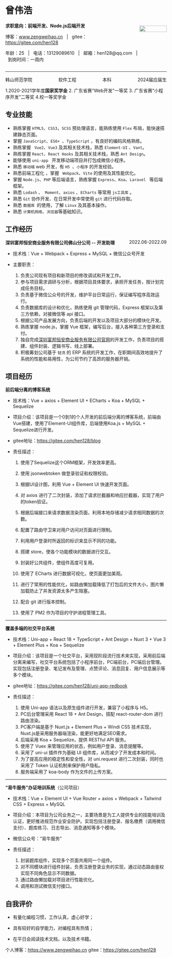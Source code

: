 <div style="display: flex;justify-content: space-between;align-items: center;">
           <div style="width: 94%;">
               <h1>曾伟浩</h1>
               <p><b>求职意向：前端开发、Node.js后端开发</b></p>
               <p>博客：<a href="https://www.zengweihao.cn">www.zengweihao.cn</a> &nbsp; | &nbsp; gitee：<a href="https://gitee.com/hen128">https://gitee.com/hen128</a></p>
               <p>年龄：25 &nbsp; | &nbsp; 电话：13129089610 &nbsp; | &nbsp; 邮箱：hen128@qq.com &nbsp; | &nbsp; 到岗时间：一周内 </p>
           </div>
           <div style="width: 96px;">
               <img style="width: 100%;" src="https://cloud.zengweihao.cn/typora/2023-07-26/20230726091541.jpeg" alt="">
           </div>
   </div>


---

   <div style="display: flex;justify-content: space-between;">
           <span>韩山师范学院</span>
           <span>软件工程</span>
           <span>本科</span>
           <span>2024届应届生</span>
    </div>

1.2020-2021学年度**国家奖学金**  2. 广东省赛“Web开发”一等奖  3. 广东省赛“小程序开发”二等奖  4.校一等奖学金

## 专业技能

- 熟练掌握 `HTML5`、`CSS3`，`SCSS` 预处理语言，能熟练使用 `Flex` 布局，能快速搭建静态页面。
- 掌握 `JavaScript`、`ES6+ `、`TypeScript` ，有良好的编码风格熟练。
- 熟练掌握 ` Vue2`、`Vue3` 及其相关技术栈，熟悉 `Element-UI` 、`Vant`。
- 熟练掌握 `React`、`React Hooks` 及其相关技术栈，熟悉 `Ant Design`。
- 能够使用 `uni-app ` 开发移动端项目并打包成微信小程序。
- 熟悉 `移动端` web 开发，有 `H5 `、`小程序` 的开发经验。
- 熟悉前端工程化 ，掌握 ` Webpack`、`Vite` 的使用及其性能优化。
- 掌握 `Node.js`、`PHP` 等后端语言，熟练掌握 `Express`、`Koa`、`Laravel ` 等后端框架。
- 熟悉 `Lodash` 、` Moment`、`axios` 、`ECharts` 等常用 `js工具库` 。
- 熟悉 `Git` 协作开发、在日常开发中常使用 `git` 进行代码存取。
- 熟悉 `数据库 `的使用，了解 `Linux` 及其基本操作。
- 熟悉 `计算机网络`、`浏览器`等基础知识。

## 工作经历

<div style="display: flex;justify-content: space-between;">
        <span><b>深圳富邦恒安商业服务有限公司佛山分公司 -- 开发助理</b></span>
        <span>2022.06-2022.09</span>
</div>

- 技术栈：Vue + Webpack + Express + MySQL + 微信公众号开发
- 主要职责：

  1. 负责公司现有项目和新项目的修改调试和开发工作。
  2. 参与项目需求调研与分析，根据项目具体要求，承担开发任务，按计划完成任务目标。
  3. 负责基于微信公众号的开发，维护平台日常运行，保证编写程序高效运行。
  4. 负责数据库的设计和优化，熟练使用 git 管理代码，Express 框架以及第三方依赖，对接微信等 api 接口。
  5. 根据公司产品发展方向，负责后端的开发以及项目大部分的模块化开发。
  6. 熟练掌握 node.js，掌握 Vue 框架，编写后台，接入各种第三方登录和支付。
  7. 独自完成[深圳富邦恒安商业服务有限公司官网](http://www.fubanghengan.com)的开发工作，负责项目的搭建、组件封装、逻辑书写、线上部署。
  8. 积极筹划公司基于 `轻流` 的 ERP 系统的开发工作，在职期间高效地提升了系统的性能和易用性，为公司节约了高昂的服务器开销。

## 项目经历

**前后端分离的博客系统**

- 技术栈：Vue + axios + Element UI + ECharts + Koa + MySQL + Sequelize
- 项目介绍：该项目是一个0到1的个人开发的前后端分离的博客系统，前端由Vue搭建，使用了Element-UI组件库，后端使用Koa.js + MySQL + Sequelize进行开发。
- gitee地址：https://gitee.com/hen128/blog
- 责任描述：

  1. 使用了Sequelize这个ORM框架，开发效率更高。

  2. 使用 jsonwebtoken 做登录验证和权限校验。

  3. 根据UI设计图，利用 Vue + Element UI 快速开发页面。

  4. 对 axios 进行了二次封装，添加了请求拦截器和响应拦截器，实现了用户的token验证。

  5. 根据后端接口来请求数据渲染页面，利用本地存储减少请求相同数据的次数。

  6. 配置了路由守卫来对用户访问对页面进行限制。

  7. 利用用户登录时所返回的标识来显示不同的功能。

  8. 搭建 store，使各个功能模块的数据进行交互。

  9. 封装好公共组件，使组件高度可复用。

  10. 使用了 ECharts 进行数据可视化，使页面更加美观。

  11. 进行了常用的性能优化，如路由懒加载降低了打包后的文件大小，图片懒加载防止了并发资源太多产生阻塞。

  12. 配合 git 进行版本控制。

  13. 使用了 PM2 作为项目的守护进程管理工具。 


---

**覆盖多端的社交平台系统**

- 技术栈：Uni-app  + React 18 + TypeScript + Ant Design  + Nuxt 3  +  Vue 3 +  Element Plus + Koa + Sequelize
- 项目介绍：该项目是一个社交平台，采用现阶段流行技术来实现，采用前后端分离来编写，社交平台系统包括了小程序前台，PC端前台，PC端后台管理。实现包括注册登录、笔记发布及管理、点赞评论、消息回复、用户信息展示等多个模块。
- gitee地址：https://gitee.com/hen128/uni-app-redbook
- 责任描述：

  1. 使用 Uni-app 语法以及原生组件进行开发，兼容了小程序与 H5。
  2. PC后台管理采用 React 18 + Ant Design，搭配 react-router-dom 进行路由渲染。
  3. PC客户端是基于 Nuxt.js  + Element Plus + Windi CSS 技术实现，Nuxt.js是采用服务器端渲染，能更好地满足SEO需求。
  4. 后端采用 Koa + Sequelize，提供 RESTful API 服务。
  5. 使用了 Vuex 来管理应用的状态，例如用户登录、消息提醒等。
  6. 采用了 uni-ui 插件作为基础 UI 组件库，从而减少了开发成本和时间。
  7. 为了提高应用的稳定性和安全性，对 uni.request 进行二次封装，同时也采用了 Token 认证机制来保护用户隐私。
  8. 服务端采用了 koa-body 作为文件的上传方案。

---

**“易牛服务”办证培训系统**（公司项目）												

- 技术栈：Vue + Element UI + Vue Router + axios + Webpack + Tailwind CSS + Express + MySQL
- 项目介绍：本项目为公司业务之一，主要场景是为工人提供专业的技能培训及认证，更好推进规范作业安全防护。实现包括注册登录、报名缴费（调用微信支付）、题库练习、日志导出、消息通知等多个模块。
- 微信公众号：“易牛服务”
- 责任描述：

  1. 封装题库组件，实现多个页面共用同一个组件。
  2. 对不同模块进行组件封装，负责注册登录业务的实现，通过动态路由鉴权实现不同角色显示不同数据。
  3. 通过路由懒加载对项目进行性能优化。
  4. 调用和测试微信支付接口。

## 自我评价

- 有量化编程习惯，工作认真，虚心好学；

- 具有较好的自学能力，对编程具有热情；

- 在平日会阅读技术文档，以及技术书籍。

个人博客：https://www.zengweihao.cn   gitee：https://gitee.com/hen128